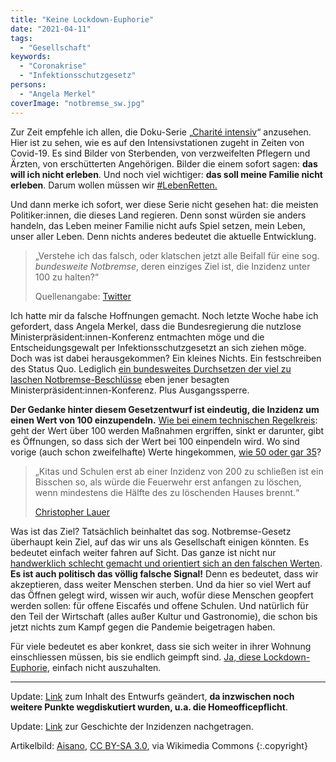 ```yaml
---
title: "Keine Lockdown-Euphorie"
date: "2021-04-11"
tags:
  - "Gesellschaft"
keywords:
  - "Coronakrise"
  - "Infektionsschutzgesetz"
persons:
  - "Angela Merkel"
coverImage: "notbremse_sw.jpg"
---
```


Zur Zeit empfehle ich allen, die Doku-Serie „[Charité intensiv](https://www.ardmediathek.de/sendung/charite-intensiv/staffel-1/Y3JpZDovL3JiYi1vbmxpbmUuZGUvY2hhcml0ZS1pbnRlbnNpdg/1/)“ anzusehen. Hier ist zu sehen, wie es auf den Intensivstationen zugeht in Zeiten von Covid-19. Es sind Bilder von Sterbenden, von verzweifelten Pflegern und Ärzten, von erschütterten Angehörigen. Bilder die einem sofort sagen: **das will ich nicht erleben**. Und noch viel wichtiger: **das soll meine Familie nicht erleben**. Darum wollen müssen wir [#](#LebenRetten)[LebenRetten.](https://twitter.com/search?q=%23LebenRetten)

Und dann merke ich sofort, wer diese Serie nicht gesehen hat: die meisten Politiker:innen, die dieses Land regieren. Denn sonst würden sie anders handeln, das Leben meiner Familie nicht aufs Spiel setzen, mein Leben, unser aller Leben. Denn nichts anderes bedeutet die aktuelle Entwicklung.

> „Verstehe ich das falsch, oder klatschen jetzt alle Beifall für eine sog. _bundesweite Notbremse_, deren einziges Ziel ist, die Inzidenz unter 100 zu halten?“
>
> Quellenangabe: [Twitter](https://twitter.com/nicobruenjes/status/1380855932536684546)

Ich hatte mir da falsche Hoffnungen gemacht. Noch letzte Woche habe ich gefordert, dass Angela Merkel, dass die Bundesregierung die nutzlose Ministerpräsident:innen-Konferenz entmachten möge und die Entscheidungsgewalt per Infektionsschutzgesetzt an sich ziehen möge. Doch was ist dabei herausgekommen? Ein kleines Nichts. Ein festschreiben des Status Quo. Lediglich [ein bundesweites Durchsetzen der viel zu laschen Notbremse-Beschlüsse](https://taz.de/Gesetzentwurf-fuer-Corona-Notbremse/!5764772;moby/) eben jener besagten Ministerpräsident:innen-Konferenz. Plus Ausgangssperre.

**Der Gedanke hinter diesem Gesetzentwurf ist eindeutig, die Inzidenz um einen Wert von 100 einzupendeln.** [Wie bei einem technischen Regelkreis](https://twitter.com/nicolas_woehrl/status/1380816338952851456): geht der Wert über 100 werden Maßnahmen ergriffen, sinkt er darunter, gibt es Öffnungen, so dass sich der Wert bei 100 einpendeln wird. Wo sind vorige (auch schon zweifelhafte) Werte hingekommen, [wie 50 oder gar 35](https://threadreaderapp.com/thread/1381323298320084995.html)?

> „Kitas und Schulen erst ab einer Inzidenz von 200 zu schließen ist ein Bisschen so, als würde die Feuerwehr erst anfangen zu löschen, wenn mindestens die Hälfte des zu löschenden Hauses brennt.“
>
> [Christopher Lauer](https://twitter.com/Schmidtlepp/status/1380884381963796483)

Was ist das Ziel? Tatsächlich beinhaltet das sog. Notbremse-Gesetz überhaupt kein Ziel, auf das wir uns als Gesellschaft einigen könnten. Es bedeutet einfach weiter fahren auf Sicht. Das ganze ist nicht nur [handwerklich schlecht gemacht und orientiert sich an den falschen Werten](https://dirkpaessler.blog/2021/04/10/der-entwurf-zum-notbremse-gesetz-enthalt-drei-fundamentale-konzeptfehler-alle-haben-mit-der-inzidenz-zu-tun/). **Es ist auch politisch das völlig falsche Signal!** Denn es bedeutet, dass wir akzeptieren, dass weiter Menschen sterben. Und da hier so viel Wert auf das Öffnen gelegt wird, wissen wir auch, wofür diese Menschen geopfert werden sollen: für offene Eiscafés und offene Schulen. Und natürlich für den Teil der Wirtschaft (alles außer Kultur und Gastronomie), die schon bis jetzt nichts zum Kampf gegen die Pandemie beigetragen haben.

Für viele bedeutet es aber konkret, dass sie sich weiter in ihrer Wohnung einschliessen müssen, bis sie endlich geimpft sind. [Ja, diese Lockdown-Euphorie](https://twitter.com/michael_huether/status/1380460172645130240), einfach nicht auszuhalten.

* * *

Update: [Link](https://taz.de/Gesetzentwurf-fuer-Corona-Notbremse/!5764772;moby/) zum Inhalt des Entwurfs geändert, **da inzwischen noch weitere Punkte wegdiskutiert wurden, u.a. die Homeofficepflicht**.

Update: [Link](https://threadreaderapp.com/thread/1381323298320084995.html) zur Geschichte der Inzidenzen nachgetragen.

Artikelbild: [Aisano](https://commons.wikimedia.org/wiki/File:Leipzig,_Stra%C3%9Fenbahn,_Notbremse_mit_Nothammer,_1.jpeg), [CC BY-SA 3.0](https://creativecommons.org/licenses/by-sa/3.0), via Wikimedia Commons {:.copyright}
